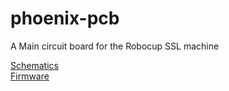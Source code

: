 # phoenix-pcb
A Main circuit board for the Robocup SSL machine

[Schematics](Schematics.pdf)  
[Firmware](https://github.com/Nkyoku/phoenix-firmware)

